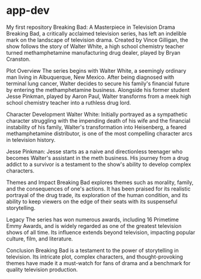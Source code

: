 # app-dev
My first repository
Breaking Bad: A Masterpiece in Television Drama
Breaking Bad, a critically acclaimed television series, has left an indelible mark on the landscape of television drama. Created by Vince Gilligan, the show follows the story of Walter White, a high school chemistry teacher turned methamphetamine manufacturing drug dealer, played by Bryan Cranston.

Plot Overview
The series begins with Walter White, a seemingly ordinary man living in Albuquerque, New Mexico. After being diagnosed with terminal lung cancer, Walter decides to secure his family's financial future by entering the methamphetamine business. Alongside his former student Jesse Pinkman, played by Aaron Paul, Walter transforms from a meek high school chemistry teacher into a ruthless drug lord.

Character Development
Walter White: Initially portrayed as a sympathetic character struggling with the impending death of his wife and the financial instability of his family, Walter's transformation into Heisenberg, a feared methamphetamine distributor, is one of the most compelling character arcs in television history.

Jesse Pinkman: Jesse starts as a naive and directionless teenager who becomes Walter's assistant in the meth business. His journey from a drug addict to a survivor is a testament to the show's ability to develop complex characters.

Themes and Impact
Breaking Bad explores themes such as morality, family, and the consequences of one's actions. It has been praised for its realistic portrayal of the drug trade, its exploration of the human condition, and its ability to keep viewers on the edge of their seats with its suspenseful storytelling.

Legacy
The series has won numerous awards, including 16 Primetime Emmy Awards, and is widely regarded as one of the greatest television shows of all time. Its influence extends beyond television, impacting popular culture, film, and literature.

Conclusion
Breaking Bad is a testament to the power of storytelling in television. Its intricate plot, complex characters, and thought-provoking themes have made it a must-watch for fans of drama and a benchmark for quality television production.
